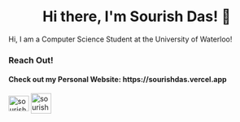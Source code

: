 <h1 align="center">Hi there, I'm Sourish Das! 👋</h1>

Hi, I am a Computer Science Student at the University of Waterloo!

### Reach Out!
<h4>Check out my Personal Website: https://sourishdas.vercel.app</h4>
  <a href="https://linkedin.com/in/sourishdas" target="blank"><img align="center" src="https://raw.githubusercontent.com/rahuldkjain/github-profile-readme-generator/master/src/images/icons/Social/linked-in-alt.svg" alt="sourishdas" height="30" width="40" /></a>
  <a href="mailto:s4das@uwaterloo.ca/" target="blank"><img align="center" src="https://cdn4.iconfinder.com/data/icons/social-media-logos-6/512/112-gmail_email_mail-512.png" alt="sourishdas07" height="40" width="40" /></a>
  
